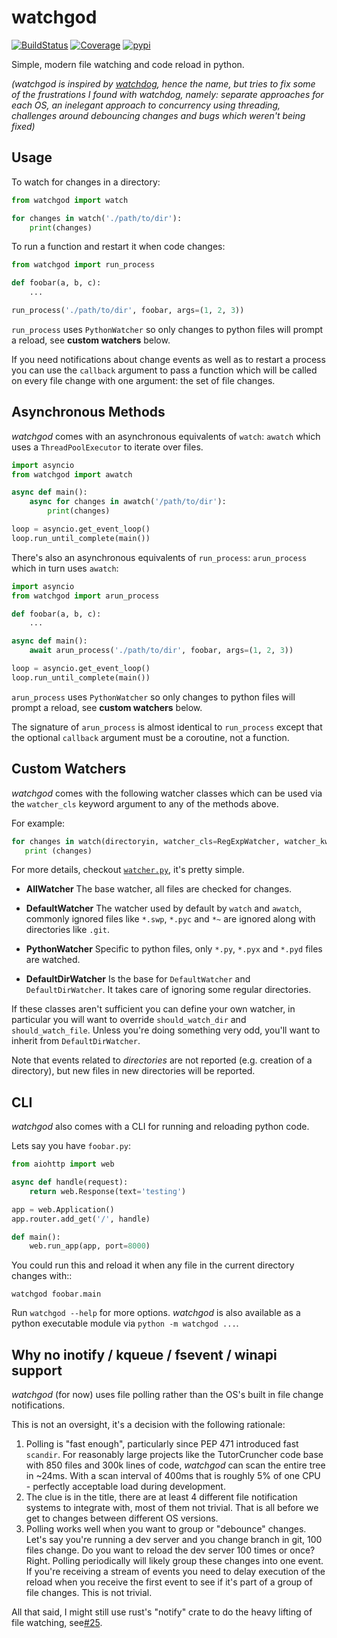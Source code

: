 # watchgod

[![BuildStatus](https://travis-ci.org/samuelcolvin/watchgod.svg?branch=master)](https://travis-ci.org/samuelcolvin/watchgod)
[![Coverage](https://codecov.io/gh/samuelcolvin/watchgod/branch/master/graph/badge.svg)](https://codecov.io/gh/samuelcolvin/watchgod)
[![pypi](https://img.shields.io/pypi/v/watchgod.svg)](https://pypi.python.org/pypi/watchgod)

Simple, modern file watching and code reload in python.

*(watchgod is inspired by [watchdog](https://pythonhosted.org/watchdog/), hence the name, but tries to fix
some of the frustrations I found with watchdog, namely: separate approaches for each OS, an inelegant approach to
concurrency using threading, challenges around debouncing changes and bugs which weren't being fixed)*

## Usage

To watch for changes in a directory:

```python
from watchgod import watch

for changes in watch('./path/to/dir'):
    print(changes)
```

To run a function and restart it when code changes:

```python
from watchgod import run_process

def foobar(a, b, c):
    ...

run_process('./path/to/dir', foobar, args=(1, 2, 3))
```

`run_process` uses `PythonWatcher` so only changes to python files will prompt a
reload, see **custom watchers** below.

If you need notifications about change events as well as to restart a process you can
use the `callback` argument to pass a function which will be called on every file change
with one argument: the set of file changes.

## Asynchronous Methods

*watchgod* comes with an asynchronous equivalents of `watch`: `awatch` which uses
a `ThreadPoolExecutor` to iterate over files.

```python
import asyncio
from watchgod import awatch

async def main():
    async for changes in awatch('/path/to/dir'):
        print(changes)

loop = asyncio.get_event_loop()
loop.run_until_complete(main())
```

There's also an asynchronous equivalents of `run_process`: `arun_process` which in turn
uses `awatch`:

```python
import asyncio
from watchgod import arun_process

def foobar(a, b, c):
    ...

async def main():
    await arun_process('./path/to/dir', foobar, args=(1, 2, 3))

loop = asyncio.get_event_loop()
loop.run_until_complete(main())
```

`arun_process` uses `PythonWatcher` so only changes to python files will prompt a
reload, see **custom watchers** below.

The signature of `arun_process` is almost identical to `run_process` except that
the optional `callback` argument must be a coroutine, not a function.

## Custom Watchers


*watchgod* comes with the following watcher classes which can be used via the `watcher_cls`
keyword argument to any of the methods above.

For example:

```py
for changes in watch(directoryin, watcher_cls=RegExpWatcher, watcher_kwargs=dict(re_files=r'^.*(\.mp3)$')):
   print (changes)
```

For more details, checkout
[`watcher.py`](https://github.com/samuelcolvin/watchgod/blob/master/watchgod/watcher.py),
it's pretty simple.

* **AllWatcher** The base watcher, all files are checked for changes.

* **DefaultWatcher** The watcher used by default by `watch` and `awatch`, commonly ignored files
  like `*.swp`, `*.pyc` and `*~` are ignored along with directories like
  `.git`.

* **PythonWatcher** Specific to python files, only `*.py`, `*.pyx` and `*.pyd` files are watched.

* **DefaultDirWatcher** Is the base for `DefaultWatcher` and `DefaultDirWatcher`. It takes care of ignoring
  some regular directories.


If these classes aren't sufficient you can define your own watcher, in particular
you will want to override `should_watch_dir` and `should_watch_file`. Unless you're
doing something very odd, you'll want to inherit from `DefaultDirWatcher`.

Note that events related to *directories* are not reported (e.g. creation of a
directory), but new files in new directories will be reported.

## CLI

*watchgod* also comes with a CLI for running and reloading python code.

Lets say you have `foobar.py`:

```python
from aiohttp import web

async def handle(request):
    return web.Response(text='testing')

app = web.Application()
app.router.add_get('/', handle)

def main():
    web.run_app(app, port=8000)
```

You could run this and reload it when any file in the current directory changes with::

    watchgod foobar.main

Run `watchgod --help` for more options. *watchgod* is also available as a python executable module
via `python -m watchgod ...`.

## Why no inotify / kqueue / fsevent / winapi support

*watchgod* (for now) uses file polling rather than the OS's built in file change notifications.

This is not an oversight, it's a decision with the following rationale:

1. Polling is "fast enough", particularly since PEP 471 introduced fast `scandir`.
  For reasonably large projects like the TutorCruncher code base with 850 files and 300k lines
  of code, *watchgod* can scan the entire tree in ~24ms. With a scan interval of 400ms that is roughly
  5% of one CPU - perfectly acceptable load during development.
2. The clue is in the title, there are at least 4 different file notification systems to integrate
  with, most of them not trivial. That is all before we get to changes between different OS versions.
3. Polling works well when you want to group or "debounce" changes.
  Let's say you're running a dev server and you change branch in git, 100 files change.
  Do you want to reload the dev server 100 times or once? Right.
  Polling periodically will likely group these changes into one event. If you're receiving a
  stream of events you need to delay execution of the reload when you receive the first event
  to see if it's part of a group of file changes. This is not trivial.

All that said, I might still use rust's "notify" crate to do the heavy lifting of file watching,
see[#25](https://github.com/samuelcolvin/watchgod/issues/25).
